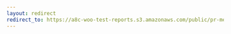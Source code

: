 ```yaml
---
layout: redirect
redirect_to: https://a8c-woo-test-reports.s3.amazonaws.com/public/pr-merge/44815/e2e/index.html
---
```

